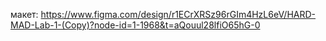 макет: https://www.figma.com/design/r1ECrXRSz96rGIm4HzL6eV/HARD-MAD-Lab-1-(Copy)?node-id=1-1968&t=aQouul28lfiO65hG-0
